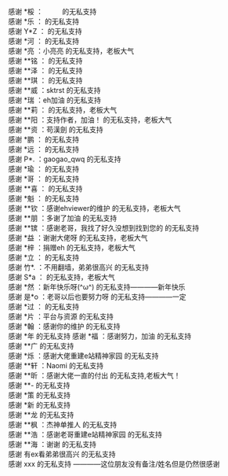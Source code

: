 
  感谢 \*桵 ： $~~~~$      $~~~~$的无私支持  
  感谢 \*乐 ：                  的无私支持  
  感谢 Y\*Z ：                  的无私支持  
  感谢 \*河 ：                  的无私支持  
  感谢 \*亮 ：小亮亮                  的无私支持，老板大气  
  感谢 \*\*铭 ：                  的无私支持    
  感谢 \*\*泽 ：                  的无私支持  
  感谢 \*\*琪 ：                  的无私支持  
  感谢 \*\*威 ：sktrst                  的无私支持  
  感谢 \*瑞 ：eh加油                  的无私支持  
  感谢 \*\*莉 ：                  的无私支持，老板大气  
  感谢 \*\*阳 ：支持作者，加油！                 的无私支持，老板大气  
  感谢 \*\*资 ：苟漢劍                  的无私支持  
  感谢 \*鹏 ：                  的无私支持  
  感谢 \*远 ：                  的无私支持  
  感谢 P\*. ：gaogao_qwq                  的无私支持  
  感谢 \*瑜 ：                  的无私支持  
  感谢 \*哥 ：                  的无私支持  
  感谢 \*\*喜 ：                  的无私支持  
  感谢 \*魁 ：                  的无私支持  
  感谢 \*\*钦 ：感谢ehviewer的维护                  的无私支持，老板大气  
  感谢 \*\*朋 ：多谢了加油                  的无私支持  
  感谢 \*\*镔 ：感谢老哥，我找了好久没想到找到您的                  的无私支持  
  感谢 \*益 ：谢谢大佬呀                  的无私支持，老板大气  
  感谢 \*梓 ：捐赠eh                  的无私支持，老板大气  
  感谢 \*立 ：                 的无私支持  
  感谢 竹\*. ：不用翻墙，弟弟很高兴                  的无私支持  
  感谢 S\*a ：                          的无私支持，老板大气  
  感谢 \*然 ：新年快乐呀(^ω^)                  的无私支持————新年快乐  
  感谢 是\*o ：老哥以后也要努力呀                  的无私支持————一定  
  感谢 \*过 ：                           的无私支持  
  感谢 \*片 ：平台与资源                   的无私支持  
  感谢 \*翰 ：感谢你的维护                  的无私支持  
  感谢 \*年                               的无私支持
  感谢 \*福 ：感谢努力，加油                 的无私支持  
  感谢 \*\*广                            的无私支持  
  感谢 \*烁 ：感谢大佬重建e站精神家园         的无私支持  
  感谢 \*\*轩 ：Naomi                    的无私支持  
  感谢 \*\*昕 ：感谢大佬一直的付出        的无私支持,老板大气！  
  感谢 \*\*\-                           的无私支持  
  感谢 \*策                             的无私支持  
  感谢 \*新                             的无私支持  
  感谢 \*\*龙                           的无私支持  
  感谢 \*\*枫 ：杰神单推人               的无私支持  
  感谢 \*\*浩 ：感谢老哥重建e站精神家园   的无私支持  
  感谢 \*\*海 ：谢谢                    的无私支持  
  感谢 有ex看弟弟很高兴                  的无私支持  
  感谢 xxx 的无私支持                   ————这位朋友没有备注/姓名但是仍然很感谢  
